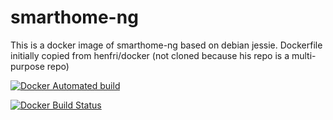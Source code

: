# smarthome-ng
This is a docker image of smarthome-ng based on debian jessie.
Dockerfile initially copied from henfri/docker (not cloned because his repo is a multi-purpose repo)

[![Docker Automated build](https://img.shields.io/docker/automated/julakali/smarthome-ng.svg)](https://hub.docker.com/r/julakali/smarthome-ng/)

[![Docker Build Status](https://img.shields.io/docker/build/julakali/smarthome-ng.svg)](https://hub.docker.com/r/julakali/smarthome-ng/)
